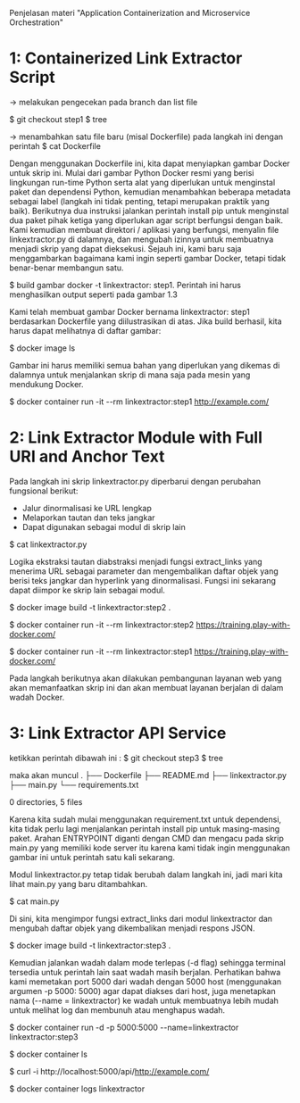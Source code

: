 Penjelasan materi "Application Containerization and Microservice Orchestration"

# 1: Containerized Link Extractor Script
-> melakukan pengecekan pada branch dan list file

$ git checkout step1
$ tree

-> menambahkan satu file baru (misal Dockerfile) pada langkah ini dengan perintah
$ cat Dockerfile

Dengan menggunakan Dockerfile ini, kita dapat menyiapkan gambar Docker untuk skrip ini. Mulai dari gambar Python Docker resmi yang berisi lingkungan run-time Python serta alat yang diperlukan untuk menginstal paket dan dependensi Python, kemudian menambahkan beberapa metadata sebagai label (langkah ini tidak penting, tetapi merupakan praktik yang baik). 
Berikutnya dua instruksi jalankan perintah install pip untuk menginstal dua paket pihak ketiga yang diperlukan agar script berfungsi dengan baik. Kami kemudian membuat direktori / aplikasi yang berfungsi, menyalin file linkextractor.py di dalamnya, dan mengubah izinnya untuk membuatnya menjadi skrip yang dapat dieksekusi.
Sejauh ini, kami baru saja menggambarkan bagaimana kami ingin seperti gambar Docker, tetapi tidak benar-benar membangun satu.

$ build gambar docker -t linkextractor: step1.
Perintah ini harus menghasilkan output seperti pada gambar 1.3

Kami telah membuat gambar Docker bernama linkextractor: step1 berdasarkan Dockerfile yang diilustrasikan di atas. Jika build berhasil, kita harus dapat melihatnya di daftar gambar:

$ docker image ls

Gambar ini harus memiliki semua bahan yang diperlukan yang dikemas di dalamnya untuk menjalankan skrip di mana saja pada mesin yang mendukung Docker.

$ docker container run -it --rm linkextractor:step1 http://example.com/


# 2: Link Extractor Module with Full URI and Anchor Text
Pada langkah ini skrip linkextractor.py diperbarui dengan perubahan fungsional berikut:

- Jalur dinormalisasi ke URL lengkap
- Melaporkan tautan dan teks jangkar
- Dapat digunakan sebagai modul di skrip lain

$ cat linkextractor.py

Logika ekstraksi tautan diabstraksi menjadi fungsi extract_links yang menerima URL sebagai parameter dan mengembalikan daftar objek yang berisi teks jangkar dan hyperlink yang dinormalisasi. Fungsi ini sekarang dapat diimpor ke skrip lain sebagai modul.

$ docker image build -t linkextractor:step2 .

$ docker container run -it --rm linkextractor:step2 https://training.play-with-docker.com/

$ docker container run -it --rm linkextractor:step1 https://training.play-with-docker.com/

Pada langkah berikutnya akan dilakukan pembangunan layanan web yang akan memanfaatkan skrip ini dan akan membuat layanan berjalan di dalam wadah Docker.

# 3: Link Extractor API Service

ketikkan perintah dibawah ini :
$ git checkout step3
$ tree

maka akan muncul 
.
├── Dockerfile
├── README.md
├── linkextractor.py
├── main.py
└── requirements.txt

0 directories, 5 files

Karena kita sudah mulai menggunakan requirement.txt untuk dependensi, kita tidak perlu lagi menjalankan perintah install pip untuk masing-masing paket. Arahan ENTRYPOINT diganti dengan CMD dan mengacu pada skrip main.py yang memiliki kode server itu karena kami tidak ingin menggunakan gambar ini untuk perintah satu kali sekarang.

Modul linkextractor.py tetap tidak berubah dalam langkah ini, jadi mari kita lihat main.py yang baru ditambahkan.

$ cat main.py

Di sini, kita mengimpor fungsi extract_links dari modul linkextractor dan mengubah daftar objek yang dikembalikan menjadi respons JSON.

$  docker image build -t linkextractor:step3 .

Kemudian jalankan wadah dalam mode terlepas (-d flag) sehingga terminal tersedia untuk perintah lain saat wadah masih berjalan. Perhatikan bahwa kami memetakan port 5000 dari wadah dengan 5000 host (menggunakan argumen -p 5000: 5000) agar dapat diakses dari host,  juga menetapkan nama (--name = linkextractor) ke wadah untuk membuatnya lebih mudah untuk melihat log dan membunuh atau menghapus wadah.

$ docker container run -d -p 5000:5000 --name=linkextractor linkextractor:step3

$ docker container ls

$ curl -i http://localhost:5000/api/http://example.com/

$ docker container logs linkextractor








